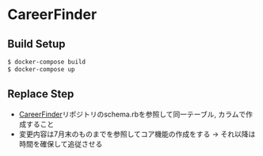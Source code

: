 # CareerFinder

## Build Setup

```bash
$ docker-compose build
$ docker-compose up
```

## Replace Step

- [CareerFinder](https://github.com/nendoinc/career-finder)リポジトリのschema.rbを参照して同一テーブル, カラムで作成すること
- 変更内容は7月末のものまでを参照してコア機能の作成をする → それ以降は時間を確保して追従させる
